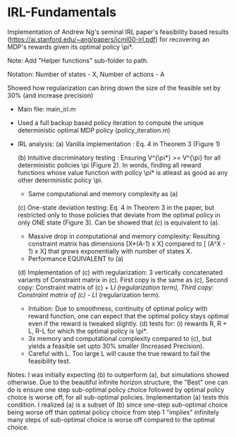 # IRL-Fundamentals
Implementation of Andrew Ng's seminal IRL paper's feasibility based results (https://ai.stanford.edu/~ang/papers/icml00-irl.pdf)
for recovering an MDP's rewards given its optimal policy \pi*. 

Note: Add "Helper functions" sub-folder to path.

Notation: Number of states - X, Number of actions - A

Showed how regularization can bring down the size of the feasible set by 30% (and increase precision)

- Main file: main_irl.m
- Used a full backup based policy iteration to compute the unique deterministic optimal MDP policy (policy_iteration.m)
- IRL analysis:
  (a) Vanilla implementation : Eq. 4 in Theorem 3 (Figure 1)
  
  (b) Intuitive discriminatory testing : Ensuring V^{\pi*} >= V^{\pi} for all deterministic policies \pi (Figure 2). In words, finding all reward functions
  whose value function with policy \pi* is atleast as good as any other deterministic policy \pi. 
  - Same computational and memory complexity as (a)
  
  (c) One-state deviation testing: Eq. 4 in Theorem 3 in the paper, but restricted only to those policies that deviate from the optimal policy in only
  ONE state (Figure 3). Can be showed that (c) is equivalent to (a).
  - Massive drop in computational and memory complexity: Resulting constraint matrix has dimensions [X*(A-1) x X] compared to [ (A^X - 1) x X] that grows
  exponentially with number of states X. 
  - Performance EQUIVALENT to (a)
  
  (d) Implementation of (c) with regularization: 3 vertically concatenated variants of Constraint matrix in (c). First copy is the same as (c), 
  Second copy: Constraint matrix of (c) + L*I (regularization term), Third copy: Constraint matrix of (c) - L*I (regularization term).
  - Intuition: Due to smoothness, continuity of optimal policy with reward function, one can expect that the optimal policy stays optimal
  even if the reward is tweaked slightly. (d) tests for: (i) rewards R, R + L, R-L for which the optimal policy is \pi*.
  - 3x memory and computational complexity compared to (c), but yields a feasible set upto 30% smaller (Increased Precision).
  - Careful with L. Too large L will cause the true reward to fail the feasibility test.


Notes: I was initially expecting (b) to outperform (a), but simulations showed otherwise. Due to the beautiful infinite horizon structure,
  the "Best" one can do is ensure one step sub-optimal policy choice followed by optimal policy choice is worse off, for all sub-optimal
  policies. Implementation (a) tests this condition. I realized (a) is a subset of (b) since one-step sub-optimal choice being worse off than 
  optimal policy choice from step 1 "implies" infinitely many steps of sub-optimal choice is worse off compared to the optimal choice.
